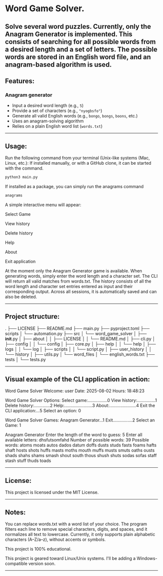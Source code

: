 # **Word Game Solver.**

Solve several word puzzles.
Currently, only the Anagram Generator is implemented.
This consists of searching for all possible words from a desired length and a set of letters. The possible words are stored in an English word file, and an anagram-based algorithm is used.
---

## **Features:**

### Anagram generator
- Input a desired word length (e.g., `5`)
- Provide a set of characters (e.g., `"nyogbsfo"`)
- Generate all valid English words (e.g., `bongo`, `bongs`, `boons`, etc.)
- Uses an anagram-solving algorithm
- Relies on a plain English word list (`words.txt`)

---

## **Usage:**

Run the following command from your terminal (Unix-like systems (Mac, Linux, etc.):
If installed manually, or with a GitHub clone, it can be started with the command.
```bash
python3 main.py
```
If installed as a package, you can simply run the anagrams command
```bash
anagrams
```

A simple interactive menu will appear:

Select Game

View history

Delete history

Help

About

Exit application

At the moment only the Anagram Generator game is available.
When generating words, simply enter the word length and a character set.
The CLI will return all valid matches from words.txt.
The history consists of all the word length and character set entries entered as input and their corresponding output. Across all sessions, it is automatically saved and can also be deleted.

---

## **Project structure:**

.
├── LICENSE
├── README.md
├── main.py
├── pyproject.toml
├── scripts
│   └── automation.py
├── src
│   └── word_game_solver
│       ├── __init__.py
│       ├── about
│       │   ├── LICENSE
│       │   └── README.md
│       ├── cli.py
│       ├── config
│       │   └── config
│       ├── core.py
│       ├── help
│       │   └── help
│       ├── logs
│       │   └── log
│       ├── scripts
│       │   └── script.py
│       ├── user_history
│       │   └── history
│       ├── utils.py
│       └── word_files
│           └── english_words.txt
├── tests
│   └── tests.py

---

## **Visual example of the CLI application in action:**

Word Game Solver
Welcome: user
Date: 2025-08-02 Hours: 18:48:23

Word Game Solver
Options:
Select game:................0
View history:...............1
Delete history:.............2
Help:.......................3
About:......................4
Exit the CLI application:...5
Select an option: 0

Word Game Solver
Games:
Anagram Generator...1
Exit................2
Select an Game: 1

Anagram Generator
Enter the length of the word to guess: 5
Enter all available letters: dhsfutsomfahd
Number of possible words: 39
Possible words: atoms moats autos dados datum doffs dusts studs fasts foams hafts shaft hosts shots huffs masts moths mouth muffs musts smuts oaths ousts shads shahs shams smash shout south thous shush shuts sodas sofas staff stash stuff thuds toads

---

## **License:**
This project is licensed under the MIT License.

---

## **Notes:**

You can replace words.txt with a word list of your choice. The program filters each line to remove special characters, digits, and spaces, and it normalizes all text to lowercase. Currently, it only supports plain alphabetic characters (A–Z/a–z), without accents or symbols.

This project is 100% educational.

This project is geared toward Linux/Unix systems. I'll be adding a Windows-compatible version soon.

---